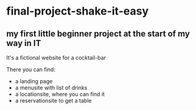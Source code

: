 # final-project-shake-it-easy

## my first little beginner project at the start of my way in IT


It's a fictional website for a cocktail-bar 

There you can find:

- a landing page
- a menusite with list of drinks
- a locationsite, where you can find it
- a reservationsite to get a table
  

